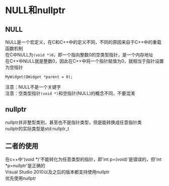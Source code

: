 # NULL和nullptr

## NULL
NULL是一个宏定义，在C和C++中的定义不同，不同的原因来自于C++中的重载函数机制  
在C中NULL为`(void *)0`，即一个指向整数0的空类型指针，是一个内存地址  
在C++中NULL就是整数0，因此在C++中将一个指针赋值为0，就相当于指针设置为空指针  
```
MyWidget(QWidget *parent = 0);
```
注意：NULL不是一个关键字  
注意：空类型指针`(void *)`和空指针(NULL)的概念不同，不要混淆


## nullptr
nullptr并非整型类别，甚至也不是指针类型，但是能转换成任意指针类  
nullptr的实际类型是std:nullptr_t  


## 二者的使用
在c++中'(void \*)'不能转化为任意类型的指针，即'int p=(void)'是错误的，但'int \*p=nullptr'是正确的  
Visual Studio 2010以及之后的版本都支持使用nullptr  
优先使用nullptr  